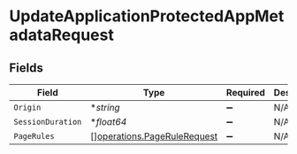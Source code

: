 # UpdateApplicationProtectedAppMetadataRequest


## Fields

| Field                                                                      | Type                                                                       | Required                                                                   | Description                                                                |
| -------------------------------------------------------------------------- | -------------------------------------------------------------------------- | -------------------------------------------------------------------------- | -------------------------------------------------------------------------- |
| `Origin`                                                                   | **string*                                                                  | :heavy_minus_sign:                                                         | N/A                                                                        |
| `SessionDuration`                                                          | **float64*                                                                 | :heavy_minus_sign:                                                         | N/A                                                                        |
| `PageRules`                                                                | [][operations.PageRuleRequest](../../models/operations/pagerulerequest.md) | :heavy_minus_sign:                                                         | N/A                                                                        |